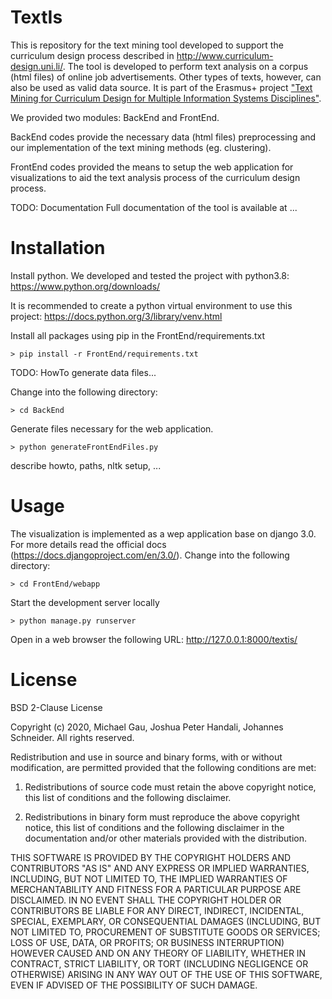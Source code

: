 # TextIs
This is repository for the text mining tool developed to support the curriculum design process described in http://www.curriculum-design.uni.li/. The tool is developed to perform text analysis on a corpus (html files) of online job advertisements. Other types of texts, however, can also be used as valid data source. It is part of the Erasmus+ project ["Text Mining for Curriculum Design for Multiple Information Systems Disciplines"](https://ec.europa.eu/programmes/erasmus-plus/projects/eplus-project-details/#project/2017-1-LI01-KA203-000083).

We provided two modules: BackEnd and FrontEnd.

BackEnd codes provide the necessary data (html files) preprocessing and our implementation of the text mining methods (eg. clustering).

FrontEnd codes provided the means to setup the web application for visualizations to aid the text analysis process of the curriculum design process.

TODO: Documentation
Full documentation of the tool is available at ...

# Installation
Install python. We developed and tested the project with python3.8:
https://www.python.org/downloads/

It is recommended to create a python virtual environment to use this project:
https://docs.python.org/3/library/venv.html

Install all packages using pip in the FrontEnd/requirements.txt
```
> pip install -r FrontEnd/requirements.txt 
```

TODO: HowTo generate data files...

Change into the following directory:
```
> cd BackEnd
```
Generate files necessary for the web application.
```
> python generateFrontEndFiles.py
```
describe howto, paths, nltk setup, ...

# Usage
The visualization is implemented as a wep application base on django 3.0. For more details read the official docs (https://docs.djangoproject.com/en/3.0/).
Change into the following directory:
```
> cd FrontEnd/webapp
```
Start the development server locally
```
> python manage.py runserver
```
Open in a web browser the following URL:
http://127.0.0.1:8000/textis/

# License
BSD 2-Clause License

Copyright (c) 2020, Michael Gau, Joshua Peter Handali, Johannes Schneider.
All rights reserved.

Redistribution and use in source and binary forms, with or without
modification, are permitted provided that the following conditions are met:

1. Redistributions of source code must retain the above copyright notice, this
   list of conditions and the following disclaimer.

2. Redistributions in binary form must reproduce the above copyright notice,
   this list of conditions and the following disclaimer in the documentation
   and/or other materials provided with the distribution.

THIS SOFTWARE IS PROVIDED BY THE COPYRIGHT HOLDERS AND CONTRIBUTORS "AS IS"
AND ANY EXPRESS OR IMPLIED WARRANTIES, INCLUDING, BUT NOT LIMITED TO, THE
IMPLIED WARRANTIES OF MERCHANTABILITY AND FITNESS FOR A PARTICULAR PURPOSE ARE
DISCLAIMED. IN NO EVENT SHALL THE COPYRIGHT HOLDER OR CONTRIBUTORS BE LIABLE
FOR ANY DIRECT, INDIRECT, INCIDENTAL, SPECIAL, EXEMPLARY, OR CONSEQUENTIAL
DAMAGES (INCLUDING, BUT NOT LIMITED TO, PROCUREMENT OF SUBSTITUTE GOODS OR
SERVICES; LOSS OF USE, DATA, OR PROFITS; OR BUSINESS INTERRUPTION) HOWEVER
CAUSED AND ON ANY THEORY OF LIABILITY, WHETHER IN CONTRACT, STRICT LIABILITY,
OR TORT (INCLUDING NEGLIGENCE OR OTHERWISE) ARISING IN ANY WAY OUT OF THE USE
OF THIS SOFTWARE, EVEN IF ADVISED OF THE POSSIBILITY OF SUCH DAMAGE.
